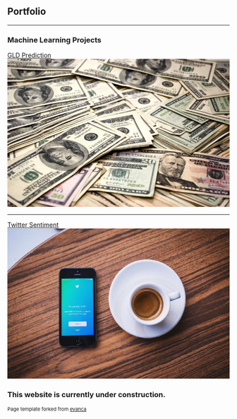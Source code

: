 ## Portfolio

---

### Machine Learning Projects 

[GLD Prediction](/AdvancedDataSciencecapstoneMD/GLDPrediction.md)
<img src="images/money.jpg?raw=true"/>

---

[Twitter Sentiment](/twittersentiment.md)
<img src="images/twitter.jpg?raw=true"/>

### This website is currently under construction.

<p style="font-size:11px">Page template forked from <a href="https://github.com/evanca/quick-portfolio">evanca</a></p>
<!-- Remove above link if you don't want to attibute -->
